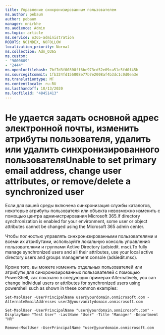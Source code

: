 ```yaml
---
title: Управление синхронизированным пользователем
ms.author: pebaum
author: pebaum
manager: mnirkhe
ms.audience: Admin
ms.topic: article
ms.service: o365-administration
ROBOTS: NOINDEX, NOFOLLOW
localization_priority: Normal
ms.collection: Adm_O365
ms.custom:
- "9000609"
- "2444"
ms.openlocfilehash: 7bf7d3f00308ff6bc973cd52e09ca51c5fd0f45b
ms.sourcegitcommit: 1fb324fd156008e77b7e2008af4b3dc1c0d0ea3e
ms.translationtype: MT
ms.contentlocale: ru-RU
ms.lasthandoff: 10/13/2020
ms.locfileid: "48451413"
---
```

# <a name="unable-to-set-primary-email-address-change-user-attributes-or-removedelete-a-synchronized-user"></a><span data-ttu-id="59c26-102">Не удается задать основной адрес электронной почты, изменить атрибуты пользователя, удалить или удалить синхронизированного пользователя</span><span class="sxs-lookup"><span data-stu-id="59c26-102">Unable to set primary email address, change user attributes, or remove/delete a synchronized user</span></span>

<span data-ttu-id="59c26-103">Если для вашей среды включена синхронизация службы каталогов, некоторые атрибуты пользователя или объекта невозможно изменить с помощью центра администрирования Microsoft 365.</span><span class="sxs-lookup"><span data-stu-id="59c26-103">If directory synchronization is enabled for your environment, some user or object attributes cannot be changed using the Microsoft 365 admin center.</span></span>

<span data-ttu-id="59c26-104">Чтобы полностью управлять синхронизированными пользователями и всеми их атрибутами, используйте локальную консоль управления пользователями и группами Active Directory (adsiedit. msc).</span><span class="sxs-lookup"><span data-stu-id="59c26-104">To fully manage synchronized users and all their attributes, use your local active directory users and groups management console (adsiedit.msc).</span></span>  

<span data-ttu-id="59c26-105">Кроме того, вы можете изменить отдельных пользователей или атрибуты для синхронизированных пользователей с помощью PowerShell, как показано в следующих примерах:</span><span class="sxs-lookup"><span data-stu-id="59c26-105">Alternatively, you can change individual users or attributes for synchronized users using powershell such as shown in these common examples:</span></span>

`Set-MsolUser -UserPrincipalName user@yourdomain.onmicrosoft.com -AlternateEmailAddresses user2@yourvanitydomain.onmicrosoft.com`

`Set-MsolUser -UserPrincipalName "user@yourdomain.onmicrosoft.com" -DisplayName "Test User" -LastName "User" -Title "Manager" -Department "HR"`

`Remove-MsolUser -UserPrincipalName "user@yourdomain.onmicrosoft.com`
